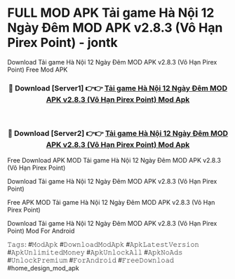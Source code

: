 # FULL MOD APK Tải game Hà Nội 12 Ngày Đêm MOD APK v2.8.3 (Vô Hạn Pirex Point) - jontk
Download Tải game Hà Nội 12 Ngày Đêm MOD APK v2.8.3 (Vô Hạn Pirex Point) Free Mod APK

<div align="center">
<h3>🔴 Download [Server1] 👉👉 <a href="https://apk-comot.site?title=Tải_game_Hà_Nội_12_Ngày_Đêm_MOD_APK_v2.8.3_(Vô_Hạn_Pirex_Point)">Tải game Hà Nội 12 Ngày Đêm MOD APK v2.8.3 (Vô Hạn Pirex Point) Mod Apk</a></h3><br>

<h3>🔴 Download [Server2] 👉👉 <a href="https://apk-comot.site?title=Tải_game_Hà_Nội_12_Ngày_Đêm_MOD_APK_v2.8.3_(Vô_Hạn_Pirex_Point)">Tải game Hà Nội 12 Ngày Đêm MOD APK v2.8.3 (Vô Hạn Pirex Point) Mod Apk</a></h3>
</div>


Free Download APK MOD Tải game Hà Nội 12 Ngày Đêm MOD APK v2.8.3 (Vô Hạn Pirex Point)

Download Tải game Hà Nội 12 Ngày Đêm MOD APK v2.8.3 (Vô Hạn Pirex Point) 

Free APK MOD Tải game Hà Nội 12 Ngày Đêm MOD APK v2.8.3 (Vô Hạn Pirex Point) 

Download Tải game Hà Nội 12 Ngày Đêm MOD APK v2.8.3 (Vô Hạn Pirex Point) Mod For Android

𝚃𝚊𝚐𝚜: #𝙼𝚘𝚍𝙰𝚙𝚔 #𝙳𝚘𝚠𝚗𝚕𝚘𝚊𝚍𝙼𝚘𝚍𝙰𝚙𝚔 #𝙰𝚙𝚔𝙻𝚊𝚝𝚎𝚜𝚝𝚅𝚎𝚛𝚜𝚒𝚘𝚗 #𝙰𝚙𝚔𝚄𝚗𝚕𝚒𝚖𝚒𝚝𝚎𝚍𝙼𝚘𝚗𝚎𝚢 #𝙰𝚙𝚔𝚄𝚗𝚕𝚘𝚌𝚔𝙰𝚕𝚕 #𝙰𝚙𝚔𝙽𝚘𝙰𝚍𝚜 #𝚄𝚗𝚕𝚘𝚌𝚔𝙿𝚛𝚎𝚖𝚒𝚞𝚖 #𝙵𝚘𝚛𝙰𝚗𝚍𝚛𝚘𝚒𝚍 #𝙵𝚛𝚎𝚎𝙳𝚘𝚠𝚗𝚕𝚘𝚊𝚍 #home_design_mod_apk